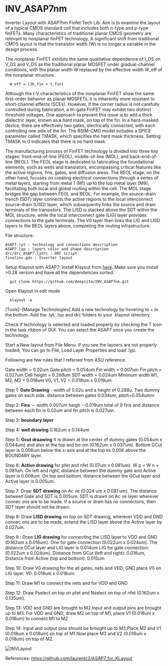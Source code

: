 # INV_ASAP7nm
Inverter Layout with ASAP7nm Finfet Tech Lib.
Aim is to examine the layout of a typical CMOS standard cell that includes both n-type and p-type finFETs. Many characteristics of traditional planar CMOS geometry are relevant to nonplanar finFET technology. A significant shift from traditional CMOS layout is that the transistor width (W) is no longer a variable in the design process.

The nonplanar FinFET exhibits the same qualitative dependence of I_DS on V_GS and V_DS as the traditional planar MOSFET under gradual-channel conditions, with the planar width W replaced by the effective width W_eff of the nonplanar structure.

      W_eff = (2h_fin + t_fin)

Although the I-V characteristics of the nonplanar FinFET show the same first-order behavior as planar MOSFETs, it is inherently more resistant to short-channel effects (SCEs). However, if the corner radius is not carefully controlled during fabrication, a tri-gate FinFET may exhibit two distinct threshold voltages. One approach to prevent this issue is to add a thick dielectric layer, known as a hard mask, on top of the fin. In a hard-masked device, there are effectively two gates, electrically connected, with each controlling one side of the fin. The BSIM-CMG model includes a SPICE parameter called TMASK, which specifies the hard mask thickness. Setting TMASK to 0 indicates that there is no hard mask.


The manufacturing process of FinFET technology is divided into three key stages: front-end-of-line (FEOL), middle-of-line (MOL), and back-end-of-line (BEOL). The FEOL stage is dedicated to fabricating the foundational elements, such as wells and transistors, encompassing critical features like the active regions, fins, gates, and diffusion areas. The BEOL stage, on the other hand, focuses on creating electrical connections through a series of metal layers, starting from metal 1 (M1) up to the top metal layer (M9), facilitating both local and global routing within the cell. The MOL stage bridges the gap between FEOL and BEOL. For example, the source-drain trench (SDT) layer connects the active regions to the local interconnect source-drain (LISD) layer, which subsequently links the source and drain terminals of the transistors. The LISD is stacked above the SDT within the MOL structure, while the local interconnect gate (LIG) layer provides connections to the gate terminals. The V0 layer then links the LIG and LISD layers to the BEOL layers above, completing the routing infrastructure.

File structure: 

    ASAP7.lyt : technology and connections description
    ASAP7.lyp : layers color and shape description
    drc/drc_ASAP7.lydrc : DRC script
    finalinv.gds : Inverter layout 

Setup Klayout with ASAP7: Install Klayout from [here](https://www.klayout.de/build.html). Make sure you install >0.28 version and have all the dependencies sorted.

      git clone https://github.com/deepsita/INV_ASAP7nm.git

Open Klayout in edit mode 

      klayout -e

[Tools]-[Manage Technologies]
Add a new technology by hovering to + in the bottom. 
Add the .lyt, .lyp and drc folders to your .klayout directory. 

Check if technology is selected and loaded properly by checking the T icon in the task ribbon of GUI. 
You can select the ASAP7 once you create the technology. 

Start a New layout from File Menu. 
If you see the layoers are not properly loaded, You can go to File, Load Layer Properties and load .lyp. 

Following are few rules that I referred from ASU reference.

Gate width = 0.02um
Gate pitch = 0.054um
Fin width = 0.007um
Fin pitch = 0.027um
Cell height = 0.288um
SDT width = 0.024um
Minimum width M1, M2, M3 = 0.018um
V0, V1, V2 = 0.018um x 0.018um

Step 1: **Gate Drawing** - width of 0.02u and a height of 0.288u. Two dummy gates on each side. distance between gates 0.034um, pitch=0.054umm

Step 2: **Fins** -- width 0.007um heigh --0.019um total of 9 fins and distance between each fin is 0.02um and fin pitch is 0.027um.

Step 3: **boundary layer**

Step 4: **well drawing** 0.162um x 0.144um

Step 5: **Gcut draawing** It is drawn at the center of dummy gates (0.054um x 0.044um) and also at the top and bo om (0.162um x 0.037um). Bottom GCut layer is 0.006um below the x-axis and at the top its 0.006 above the BOUNDARY layer.

Step 6: **Active drawing** for pfet and nfet (0.07um x 0.081um). W p = W n = 0.081um. On left and right, distance between the dummy gate and Active layer is 0.009um. On top and bottom, distance between the GCut layer and Active layer is 0.005um.

Step 7: Draw **SDT drawing** on Ac ve (0.024 um x 0.081 um). The distance between Gate and SDT is 0.005um. SDT is drawn on Ac ve layer wherever connec ons are to be made. If a source or drain has no connectons, then SDT layer should not be drawn.

Step 8: Draw **LISD drawing** on top on SDT drawing, wherever VDD and GND connec ons are to be made, extend the LISD layer above the Active layer by 0.027um.

Step 9 : Draw **LIG drawing** for connecting the LISD layer to VDD and GND (0.162um x 0.016um). One for gate connection (0.022um x 0.024um). The distance GCut layer and LIG layer is 0.014um LIG for gate connection: (0.022um x 0.024um). Distance from GCut (left and right): 0.016um, Distance from Active (top and bottom): 0.015um

Step 10: Draw V0 drawing for the all gates, nets and VDD, GND place V0 on LIG layer. V0: 0.018um x 0.018um.

Step 11: Draw M1 to connect the nets and for VDD and GND

Step 12: Draw Pselect on top on pfet and Nselect on top of nfet (0.162um x 0.135um).

Step 13: VDD and GND are brought to M2.Input and output pins are brought up to M3. For VDD and GND, draw M2 on top of M1, place V1 (0.018um x 0.018um) to connect M1 to M2

Step 14: Input and output pins should be brought up to M3,Place M2 and V1 (0.018um x 0.018um) on top of M1.Now place M3 and V2 (0.018um x 0.018um) on top of M2.

![INVLayout](https://github.com/user-attachments/assets/0150f7eb-7df8-4893-9a2b-5d2ab0a0b4d0)


References: 
https://github.com/laurentc2/ASAP7_for_KLayout

